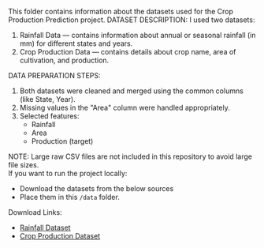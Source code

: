 This folder contains information about the datasets used for the Crop Production Prediction project.
DATASET DESCRIPTION:
I used two datasets:
1. Rainfall Data — contains information about annual or seasonal rainfall (in mm) for different states and years.
2. Crop Production Data — contains details about crop name, area of cultivation, and production.

DATA PREPARATION STEPS:
1. Both datasets were cleaned and merged using the common columns (like State, Year).
2. Missing values in the "Area" column were handled appropriately.
3. Selected features:
   - Rainfall
   - Area
   - Production (target)

NOTE:
Large raw CSV files are not included in this repository to avoid large file sizes.  
If you want to run the project locally:
- Download the datasets from the below sources  
- Place them in this `/data` folder.

Download Links:
- [Rainfall Dataset](https://data.gov.in)
- [Crop Production Dataset](https://data.gov.in)
